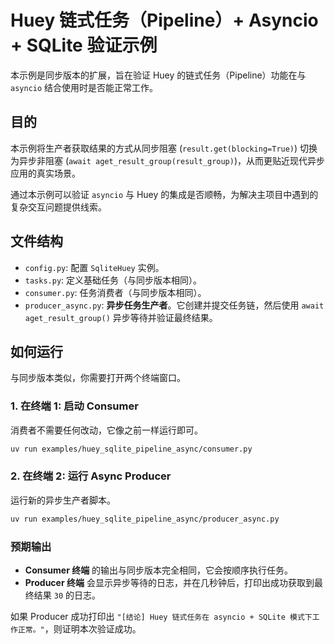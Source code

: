 # Huey 链式任务（Pipeline）+ Asyncio + SQLite 验证示例

本示例是同步版本的扩展，旨在验证 Huey 的链式任务（Pipeline）功能在与 `asyncio` 结合使用时是否能正常工作。

## 目的

本示例将生产者获取结果的方式从同步阻塞 (`result.get(blocking=True)`) 切换为异步非阻塞 (`await aget_result_group(result_group)`)，从而更贴近现代异步应用的真实场景。

通过本示例可以验证 `asyncio` 与 Huey 的集成是否顺畅，为解决主项目中遇到的复杂交互问题提供线索。

## 文件结构

- `config.py`: 配置 `SqliteHuey` 实例。
- `tasks.py`: 定义基础任务（与同步版本相同）。
- `consumer.py`: 任务消费者（与同步版本相同）。
- `producer_async.py`: **异步任务生产者**。它创建并提交任务链，然后使用 `await aget_result_group()` 异步等待并验证最终结果。

## 如何运行

与同步版本类似，你需要打开两个终端窗口。

### 1. 在终端 1: 启动 Consumer

消费者不需要任何改动，它像之前一样运行即可。

```bash
uv run examples/huey_sqlite_pipeline_async/consumer.py
```

### 2. 在终端 2: 运行 Async Producer

运行新的异步生产者脚本。

```bash
uv run examples/huey_sqlite_pipeline_async/producer_async.py
```

### 预期输出

- **Consumer 终端** 的输出与同步版本完全相同，它会按顺序执行任务。
- **Producer 终端** 会显示异步等待的日志，并在几秒钟后，打印出成功获取到最终结果 `30` 的日志。

如果 Producer 成功打印出 `"[结论] Huey 链式任务在 asyncio + SQLite 模式下工作正常。"`，则证明本次验证成功。
